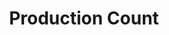 ---
layout: article
title: Production Count
description: 
  - This template indicates the current number of produced products. Replace the variable with a data source and delete the script to get it working for your real use case.
lang: en
weight: 500
isDraft: false
ref: Production_Count
category:
image: Production_Count_EN.png
download: Production_Count_EN.pbmx
overview_description:
overview_benefits:
overview_data_sources:
---